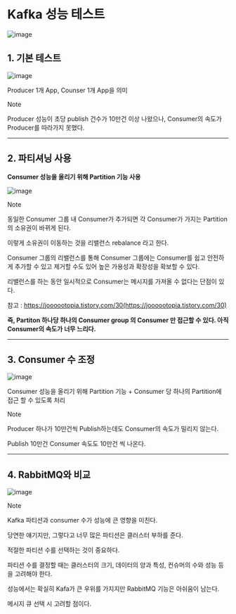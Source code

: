 # Kafka 성능 테스트

![image](https://github.com/siawase7179/Kafka/assets/152139618/fcc4c2d9-3e38-465a-8898-f423f77a0150)


## 1. 기본 테스트

![image](https://github.com/siawase7179/Kafka/assets/152139618/08495050-acfa-4398-bf50-c42da3d424d0)

Producer 1개 App, Counser 1개 App을 의미

> [!note]
> Producer 성능이 초당 publish 건수가 10만건 이상 나왔으나, Consumer의 속도가 Producer를 따라가지 못했다.

-------------

## 2. 파티셔닝 사용

**Consumer 성능을 올리기 위해 Partition 기능 사용**

![image](https://github.com/siawase7179/Kafka/assets/152139618/5630d023-d769-46c3-9f50-41c414bd5e3c)

> [!note]
> 동일한 Consumer 그룹 내 Consumer가 추가되면 각 Consumer가 가지는 Partition의 소유권이 바뀌게 된다.
>
> 이렇게 소유권이 이동하는 것을 리밸런스 rebalance 라고 한다.
>
> Consumer 그룹의 리밸런스를 통해 Consumer 그룹에는 Consumer를 쉽고 안전하게 추가할 수 있고 제거할 수도 있어 높은 가용성과 확장성을 확보할 수 있다.
>
> 리밸런스를 하는 동안 일시적으로 Consumer는 메시지를 가져올 수 없다는 단점이 있다.
>
> 참고 : https://joooootopia.tistory.com/30(https://joooootopia.tistory.com/30)


**즉, Partiton 하나당 하나의 Consumer group 의 Consumer 만 접근할 수 있다. 아직 Consumer의 속도가 너무 느리다.**

-------------

## 3. Consumer 수 조정

![image](https://github.com/siawase7179/Kafka/assets/152139618/abcd5d54-352d-4d99-9a7c-86ba359a47aa)

Consumer 성능을 올리기 위해 Partition 기능 + Consumer 당 하나의 Partition에 접근 할 수 있도록 처리

> [!note]
> Producer 하나가 10만건씩 Publish하는데도 Consumer의 속도가 밀리지 않는다.
>
> Publish 10만건 Consumer 속도도 10만건 씩 나온다.

-------------

## 4. RabbitMQ와 비교

![image](https://github.com/siawase7179/Kafka/assets/152139618/d29ca2a9-b5fb-4e0f-aa18-a29bedf77c86)

> [!note]
> Kafka 파티션과 consumer 수가 성능에 큰 영향을 미친다.
>
> 당연한 얘기지만, 그렇다고 너무 많은 파티션은 클러스터 부하를 준다.
>
> 적절한 파티션 수를 선택하는 것이 중요하다.
>
> 파티션 수를 결정할 때는 클러스터의 크기, 데이터의 양과 특성, 컨슈머의 수와 성능 등을 고려해야 한다.
>
> 성능에서는 확실히 Kafa가 큰 우위를 가지지만 RabbitMQ 기능은 아쉬움이 남는다.
>
> 메시지 큐 선택 시 고려할 점이다.
